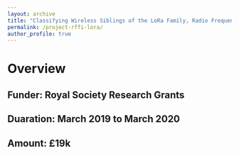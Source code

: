 ```yaml
---
layout: archive
title: "Classifying Wireless Siblings of the LoRa Family, Radio Frequency Fingerprint Identification using Deep Learning"
permalink: /project-rffi-lora/
author_profile: true
---
```


# Overview
## Funder: Royal Society Research Grants
## Duaration: March 2019 to March 2020
## Amount: £19k